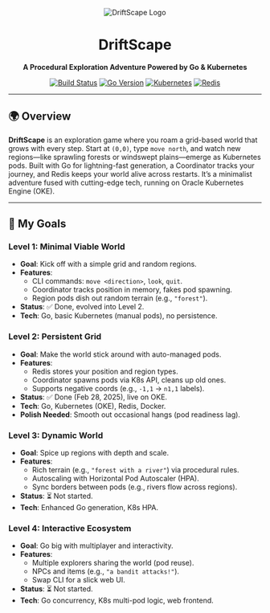 <p align="center">
  <img src="https://via.placeholder.com/150x50.png?text=DriftScape" alt="DriftScape Logo" />
</p>

<h1 align="center">DriftScape</h1>

<p align="center">
  <strong>A Procedural Exploration Adventure Powered by Go & Kubernetes</strong>
</p>

<p align="center">
  <a href="https://github.com/orbanakos2312/driftscape/actions"><img src="https://img.shields.io/github/workflow/status/orbanakos2312/driftscape/build?label=Build" alt="Build Status"></a>
  <a href="https://golang.org"><img src="https://img.shields.io/badge/Go-1.21-blue" alt="Go Version"></a>
  <a href="https://kubernetes.io"><img src="https://img.shields.io/badge/Kubernetes-OKE-brightgreen" alt="Kubernetes"></a>
  <a href="https://redis.io"><img src="https://img.shields.io/badge/Redis-Enabled-red" alt="Redis"></a>
</p>

---

## 🌍 Overview

**DriftScape** is an exploration game where you roam a grid-based world that grows with every step. Start at `(0,0)`, type `move north`, and watch new regions—like sprawling forests or windswept plains—emerge as Kubernetes pods. Built with Go for lightning-fast generation, a Coordinator tracks your journey, and Redis keeps your world alive across restarts. It’s a minimalist adventure fused with cutting-edge tech, running on Oracle Kubernetes Engine (OKE).

---

## 🚀 My Goals

### Level 1: Minimal Viable World
- **Goal**: Kick off with a simple grid and random regions.
- **Features**:
  - CLI commands: `move <direction>`, `look`, `quit`.
  - Coordinator tracks position in memory, fakes pod spawning.
  - Region pods dish out random terrain (e.g., `"forest"`).
- **Status**: ✅ Done, evolved into Level 2.
- **Tech**: Go, basic Kubernetes (manual pods), no persistence.

### Level 2: Persistent Grid
- **Goal**: Make the world stick around with auto-managed pods.
- **Features**:
  - Redis stores your position and region types.
  - Coordinator spawns pods via K8s API, cleans up old ones.
  - Supports negative coords (e.g., `-1,1` → `n1,1` labels).
- **Status**: ✅ Done (Feb 28, 2025), live on OKE.
- **Tech**: Go, Kubernetes (OKE), Redis, Docker.
- **Polish Needed**: Smooth out occasional hangs (pod readiness lag).

### Level 3: Dynamic World
- **Goal**: Spice up regions with depth and scale.
- **Features**:
  - Rich terrain (e.g., `"forest with a river"`) via procedural rules.
  - Autoscaling with Horizontal Pod Autoscaler (HPA).
  - Sync borders between pods (e.g., rivers flow across regions).
- **Status**: ⏳ Not started.
- **Tech**: Enhanced Go generation, K8s HPA.

### Level 4: Interactive Ecosystem
- **Goal**: Go big with multiplayer and interactivity.
- **Features**:
  - Multiple explorers sharing the world (pod reuse).
  - NPCs and items (e.g., `"a bandit attacks!"`).
  - Swap CLI for a slick web UI.
- **Status**: ⏳ Not started.
- **Tech**: Go concurrency, K8s multi-pod logic, web frontend.

